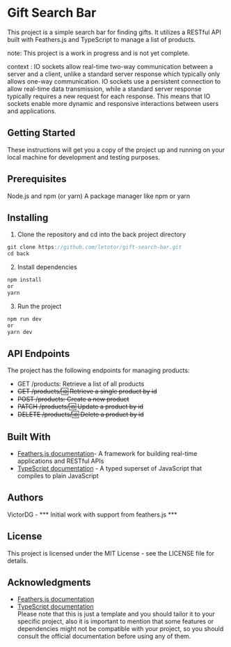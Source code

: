 # Gift Search Bar
This project is a simple search bar for finding gifts. It utilizes a RESTful API built with Feathers.js and TypeScript to manage a list of products.


note: This project is a work in progress and is not yet complete.


context : IO sockets allow real-time two-way communication between a server and a client, unlike a standard server response which typically only allows one-way communication. IO sockets use a persistent connection to allow real-time data transmission, while a standard server response typically requires a new request for each response. This means that IO sockets enable more dynamic and responsive interactions between users and applications.

## Getting Started
These instructions will get you a copy of the project up and running on your local machine for development and testing purposes.

## Prerequisites
Node.js and npm (or yarn)
A package manager like npm or yarn

## Installing
1. Clone the repository and cd into the back project directory 

```javascript
git clone https://github.com/letotor/gift-search-bar.git
cd back
```

2. Install dependencies
```javascript
npm install
or
yarn 
```


3. Run the project
```js
npm run dev
or
yarn dev
```


## API Endpoints
The project has the following endpoints for managing products:

- GET /products: Retrieve a list of all products
- ~~GET /products/:id: Retrieve a single product by id~~
- ~~POST /products: Create a new product~~
- ~~PATCH /products/:id: Update a product by id~~
- ~~DELETE /products/:id: Delete a product by id~~

## Built With
- [Feathers.js documentation](https://feathersjs.com/)- A framework for building real-time applications and RESTful APIs
- [TypeScript documentation](https://www.typescriptlang.org/)  - A typed superset of JavaScript that compiles to plain JavaScript

## Authors
VictorDG - *** Initial work with support from feathers.js ***

## License
This project is licensed under the MIT License - see the LICENSE file for details.

## Acknowledgments
- [Feathers.js documentation](https://feathersjs.com/)
- [TypeScript documentation](https://www.typescriptlang.org/)  
Please note that this is just a template and you should tailor it to your specific project, also it is important to mention that some features or dependencies might not be compatible with your project, so you should consult the official documentation before using any of them.